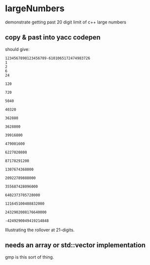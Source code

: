 # largeNumbers
demonstrate getting past 20 digit limit of c++ large numbers

## copy & past into yacc codepen

should give:

```
1234567890123456789-6101065172474983726
1
2
6
24

120

720

5040

40320

362880

3628800

39916800

479001600

6227020800

87178291200

1307674368000

20922789888000

355687428096000

6402373705728000

121645100408832000

2432902008176640000

-4249290049419214848

```

Illustrating the rollover at 21-digits.

## needs an array or std::vector implementation

gmp is this sort of thing.


